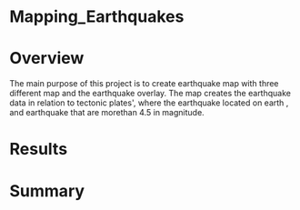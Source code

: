 # Mapping_Earthquakes
# Overview
The main purpose of this project is to create earthquake map with three different map and the earthquake overlay. The map creates the earthquake data in relation to tectonic plates', where the earthquake located on earth , and earthquake that are morethan 4.5 in magnitude.
# Results

# Summary

